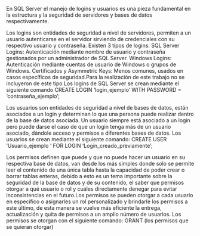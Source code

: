 En SQL Server el manejo de logins y usuarios es una pieza fundamental en la estructura y la seguridad de servidores y bases de datos respectivamente.

Los logins son entidades de seguridad a nivel de servidores, permiten a un usuario autenticarse en el servidor sirviendo de credenciales con su respectivo usuario y contraseña.
Existen 3 tipos de logins:
SQL Server Logins: Autenticación mediante nombre de usuario y contraseña gestionados por un administrador de SQL Server.
Windows Logins: Autenticación mediante cuentas de usuario de Windows o grupos de Windows.
Certificados y Asymmetric Keys: Menos comunes, usados en casos específicos de seguridad.Para la realización de este trabajo no se incluyeron de este tipo
Los logins de SQL Server se crean mediante el siguiente comando
CREATE LOGIN ‘login_ejemplo’ WITH PASSWORD = ‘contraseña_ejemplo’;

Los usuarios son entidades de seguridad a nivel de bases de datos, están asociados a un login y determinan lo que una persona puede realizar dentro de la base de datos asociada.
Un usuario siempre está asociado a un login pero puede darse el caso de que un login tenga más de un usuario asociado, dándole acceso y permisos a diferentes bases de datos.
Los usuarios se crean mediante el siguiente comando:
CREATE USER ‘Usuario_ejemplo ’ FOR LOGIN ‘Login_creado_previamente’;

Los permisos  definen que puede y que no puede hacer un usuario en su respectiva base de datos, van desde los más simples donde solo se permite leer el contenido de una única tabla hasta la capacidad de poder crear o borrar tablas enteras, debido a esto es un tema importante sobre la seguridad de la base de datos y de su contenido, el saber que permisos otorgar a qué usuario o rol y cuáles directamente denegar para evitar inconsistencias en el futuro.Los permisos se pueden otorgar a cada usuario en específico o asignarles un rol personalizado y brindarle los permisos a este último, de esta manera se vuelve más eficiente la entrega, actualización y quita de permisos a un amplio número de usuarios.
Los permisos se otorgan con el siguiente comando:
GRANT (los permisos que se quieran otorgar) 
